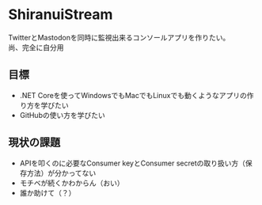 ShiranuiStream
======================
TwitterとMastodonを同時に監視出来るコンソールアプリを作りたい。  
尚、完全に自分用

目標
---
* .NET Coreを使ってWindowsでもMacでもLinuxでも動くようなアプリの作り方を学びたい  
* GitHubの使い方を学びたい

現状の課題
---
* APIを叩くのに必要なConsumer keyとConsumer secretの取り扱い方（保存方法）が分かってない  
* モチベが続くかわからん（おい）
* 誰か助けて（？）
